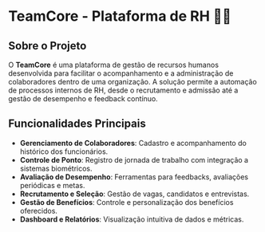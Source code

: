 # TeamCore - Plataforma de RH 👩‍💻

## Sobre o Projeto
O **TeamCore** é uma plataforma de gestão de recursos humanos desenvolvida para facilitar o acompanhamento e a administração de colaboradores dentro de uma organização. A solução permite a automação de processos internos de RH, desde o recrutamento e admissão até a gestão de desempenho e feedback contínuo.

## Funcionalidades Principais
- **Gerenciamento de Colaboradores**: Cadastro e acompanhamento do histórico dos funcionários.
- **Controle de Ponto**: Registro de jornada de trabalho com integração a sistemas biométricos.
- **Avaliação de Desempenho**: Ferramentas para feedbacks, avaliações periódicas e metas.
- **Recrutamento e Seleção**: Gestão de vagas, candidatos e entrevistas.
- **Gestão de Benefícios**: Controle e personalização dos benefícios oferecidos.
- **Dashboard e Relatórios**: Visualização intuitiva de dados e métricas.
